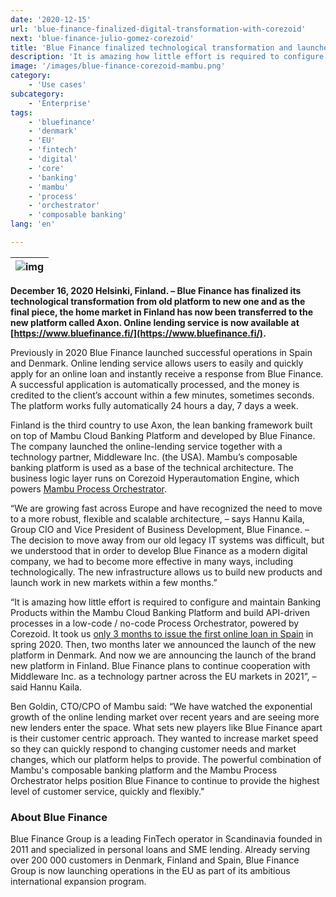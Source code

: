 ```yaml
---
date: '2020-12-15'
url: 'blue-finance-finalized-digital-transformation-with-corezoid'
next: 'blue-finance-julio-gomez-corezoid'
title: 'Blue Finance finalized technological transformation and launched a new platform for online lending in Finland'
description: 'It is amazing how little effort is required to configure and maintain Banking Products within the Mambu Cloud Banking Platform and build API-driven processes in a low-code  / no-code Process Orchestrator, powered by Corezoid. It took us only 3 months to issue the first online loan in Spain in spring 2020.'
image: '/images/blue-finance-corezoid-mambu.png'
category:
    - 'Use cases'
subcategory:
	- 'Enterprise'
tags:
    - 'bluefinance'
    - 'denmark'
    - 'EU'
    - 'fintech'
    - 'digital'
    - 'core'
    - 'banking'
    - 'mambu'
    - 'process'
    - 'orchestrator'
    - 'composable banking'
lang: 'en'  

---
```


| ![img](/images/blue-finance-corezoid-mambu.png) |
| :---: |


**December 16, 2020 Helsinki, Finland. – Blue Finance has finalized its technological transformation from old platform to new one and as the final piece, the home market in Finland has now been transferred to the new platform called Axon. Online lending service is now available at [https://www.bluefinance.fi/](https://www.bluefinance.fi/).**

Previously in 2020 Blue Finance launched successful operations in Spain and Denmark. Online lending service allows users to easily and quickly apply for an online loan and instantly receive a response from Blue Finance. A successful application is automatically processed, and the money is credited to the client’s account within a few minutes, sometimes seconds. The platform works fully automatically 24 hours a day, 7 days a week.

Finland is the third country to use Axon, the lean banking framework built on top of Mambu Cloud Banking Platform and developed by Blue Finance. The company launched the online-lending service together with a technology partner, Middleware Inc. (the USA). Mambu’s composable banking platform is used as a base of the technical architecture. The business logic layer runs on Corezoid Hyperautomation Engine, which powers [Mambu Process Orchestrator](https://www.mambu.com/cloud-banking-platform/process-orchestrator).

“We are growing fast across Europe and have recognized the need to move to a more robust, flexible and scalable architecture, – says Hannu Kaila, Group CIO and Vice President of Business Development, Blue Finance. – The decision to move away from our old legacy IT systems was difficult, but we understood that in order to develop Blue Finance as a modern digital company, we had to become more effective in many ways, including technologically. The new infrastructure allows us to build new products and launch work in new markets within a few months.”

“It is amazing how little effort is required to configure and maintain Banking Products within the Mambu Cloud Banking Platform and build API-driven processes in a low-code  / no-code Process Orchestrator, powered by Corezoid. It took us [only 3 months to issue the first online loan in Spain](https://corezoid.com/blog/blue-finance-julio-gomez-corezoid/) in spring 2020. Then, two months later we announced the launch of the new platform in Denmark. And now we are announcing the launch of the brand new platform in Finland. Blue Finance plans to continue cooperation with Middleware Inc. as a technology partner across the EU markets in 2021”, – said Hannu Kaila.

Ben Goldin, CTO/CPO of Mambu said: “We have watched the exponential growth of the online lending market over recent years and are seeing more new lenders enter the space. What sets new players like Blue Finance apart is their customer centric approach. They wanted to increase market speed so they can quickly respond to changing customer needs and market changes, which our platform helps to provide. The powerful combination of Mambu's composable banking platform and the Mambu Process Orchestrator helps position Blue Finance to continue to provide the highest level of  customer service, quickly and flexibly."

### About Blue Finance

Blue Finance Group is a leading FinTech operator in Scandinavia founded in 2011 and specialized in personal loans and SME lending. Already serving over 200 000 customers in Denmark, Finland and Spain, Blue Finance Group is now launching operations in the EU as part of its ambitious international expansion program.

